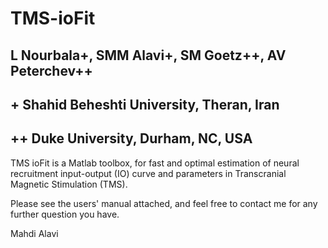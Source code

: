 # TMS-ioFit
## L Nourbala+, SMM Alavi+, SM Goetz++, AV Peterchev++
## + Shahid Beheshti University, Theran, Iran
## ++ Duke University, Durham, NC, USA

TMS ioFit is a Matlab toolbox, for fast and optimal estimation of neural recruitment input-output (IO) curve and parameters in Transcranial Magnetic Stimulation (TMS). 

Please see the users' manual attached, and feel free to contact me for any further question you have. 

Mahdi Alavi
